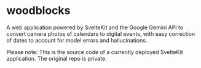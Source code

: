 # woodblocks

A web application powered by SvelteKit and the Google Gemini API to convert camera photos of calendars to digital events, with easy correction of dates to account for model errors and hallucinations.

Please note: This is the source code of a currently deployed SvelteKit application. The original repo is private.
